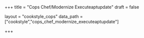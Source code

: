 +++
title = "Cops Chef/Modernize Executeaptupdate"
draft = false

layout = "cookstyle_cops"
data_path = ["cookstyle","cops_chef_modernize_executeaptupdate"]

+++

<!-- The content of this page is automatically generated from the
cops_chef_modernize_executeaptupdate.yml file in github.com/chef/cookstyle/docs-chef-io/data/cookstyle. -->
